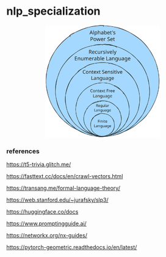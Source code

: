# nlp_specialization

<p align="center">
  <img src="docs/Modified_Chomsky_Hierarchy.svg" alt="Image Description" width="300" />
</p>


### references

https://t5-trivia.glitch.me/

https://fasttext.cc/docs/en/crawl-vectors.html

https://transang.me/formal-language-theory/

https://web.stanford.edu/~jurafsky/slp3/

https://huggingface.co/docs

https://www.promptingguide.ai/

https://networkx.org/nx-guides/

https://pytorch-geometric.readthedocs.io/en/latest/
